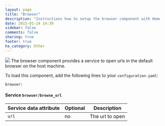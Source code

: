 ```yaml
---
layout: page
title: "Browser"
description: "Instructions how to setup the browser component with Home Assistant."
date: 2015-01-24 14:39
sidebar: false
comments: false
sharing: true
footer: true
ha_category: Other
---
```


<img src='/images/supported_brands/web-browser.png' class='brand pull-right' />
The browser component provides a service to open urls in the default browser on the host machine.

To load this component, add the following lines to your `configuration.yaml`:

```
browser:
```

#### Service `browser/browse_url`

| Service data attribute | Optional | Description |
| ---------------------- | -------- | ----------- |
| `url`                  |       no | The url to open
